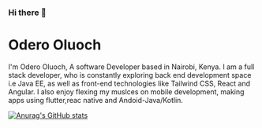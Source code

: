 ### Hi there 👋


# Odero Oluoch
I'm Odero Oluoch, A software Developer based in Nairobi, Kenya. I am a full stack developer, who is constantly exploring back end development space i.e Java EE, as well as front-end technologies like Tailwind CSS, React and Angular. I also enjoy flexing my muslces on mobile development, making apps using flutter,reac native and Andoid-Java/Kotlin.

[![Anurag's GitHub stats](https://github-readme-stats.vercel.app/api?username=OderoOluoch)](https://github.com/anuraghazra/github-readme-stats)


<!--


Here are some ideas to get you started:

- 🔭 I’m currently working on ...
- 🌱 I’m currently learning ...
- 👯 I’m looking to collaborate on ...
- 🤔 I’m looking for help with ...
- 💬 Ask me about ...
- 📫 How to reach me: ...
- 😄 Pronouns: ...
- ⚡ Fun fact: ...
-->
